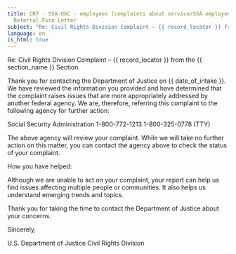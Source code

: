 ```yaml
---
title: CRT - SSA-OGC - employees (complaints about service/SSA employees)
  Referral Form Letter
subject: "Re: Civil Rights Division Complaint – {{ record_locator }} from the {{ section_name }} Section"
language: en
is_html: true
---
```

Re: Civil Rights Division Complaint – {{ record_locator }} from the {{ section_name }} Section

Thank you for contacting the Department of Justice on {{ date_of_intake }}.  We have reviewed the information you provided and have determined that the complaint raises issues that are more appropriately addressed by another federal agency.  We are, therefore, referring this complaint to the following agency for further action:

Social Security Administration
1-800-772-1213
1-800-325-0778 (TTY)

The above agency will review your complaint.  While we will take no further action on this matter, you can contact the agency above to check the status of your complaint.

How you have helped:

Although we are unable to act on your complaint, your report can help us find issues affecting multiple people or communities.  It also helps us understand emerging trends and topics.

Thank you for taking the time to contact the Department of Justice about your concerns.

Sincerely,


U.S. Department of Justice
Civil Rights Division
